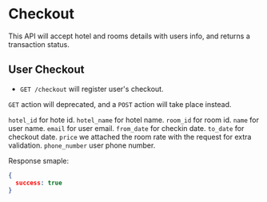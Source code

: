 Checkout
========

This API will accept hotel and rooms details with users info, and returns a transaction status.


User Checkout
-------------

* `GET /checkout` will register user's checkout.

`GET` action will deprecated, and a `POST` action will take place instead.

`hotel_id` for hote id.
`hotel_name` for hotel name.
`room_id` for room id.
`name` for user name.
`email` for user email.
`from_date` for checkin date.
`to_date` for checkout date.
`price` we attached the room rate with the request for extra validation.
`phone_number` user phone number.

Response smaple:

```json
{
  success: true
}
```